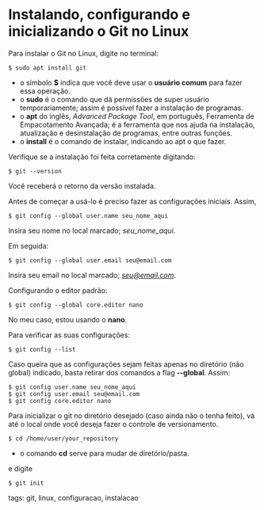 # Instalando, configurando e inicializando o Git no Linux

Para instalar o Git no Linux, digite no terminal:

```
$ sudo apt install git
```

- o símbolo **$** indica que você deve usar o **usuário comum** para fazer essa operação.
- o **sudo** é o comando que dá permissões de super usuário temporariamente; assim é possível fazer a instalação de programas.
- o **apt** do inglês, *Advanced Package Tool*, em português, Ferramenta de Empacotamento Avançada; é a ferramenta que nos ajuda na instalação, atualização e desinstalação de programas, entre outras funções.
- o **install** é o comando de instalar, indicando ao apt o que fazer.


Verifique se a instalação foi feita corretamente digitando:

```
$ git --version
```

Você receberá o retorno da versão instalada.

Antes de começar a usá-lo é preciso fazer as configurações iniciais. Assim,

```
$ git config --global user.name seu_nome_aqui
```

Insira seu nome no local marcado; *seu_nome_aqui*.

Em seguida:

```
$ git config --global user.email seu@email.com
```

Insira seu email no local marcado; *seu@email.com*.

Configurando o editor padrão:

```
$ git config --global core.editor nano
```

No meu caso, estou usando o **nano**.

Para verificar as suas configurações:

```
$ git config --list
```

Caso queira que as configurações sejam feitas apenas no diretório (não global) indicado, basta retirar dos comandos a flag **--global**. Assim:

```
$ git config user.name seu_nome_aqui
$ git config user.email seu@email.com
$ git config core.editor nano
```

Para inicializar o git no diretório desejado (caso ainda não o tenha feito), vá até o local onde você deseja fazer o controle de versionamento.

```
$ cd /home/user/your_repository
```

- o comando **cd** serve para mudar de diretório/pasta.

e digite

```
$ git init
```

tags: git, linux, configuracao, instalacao
